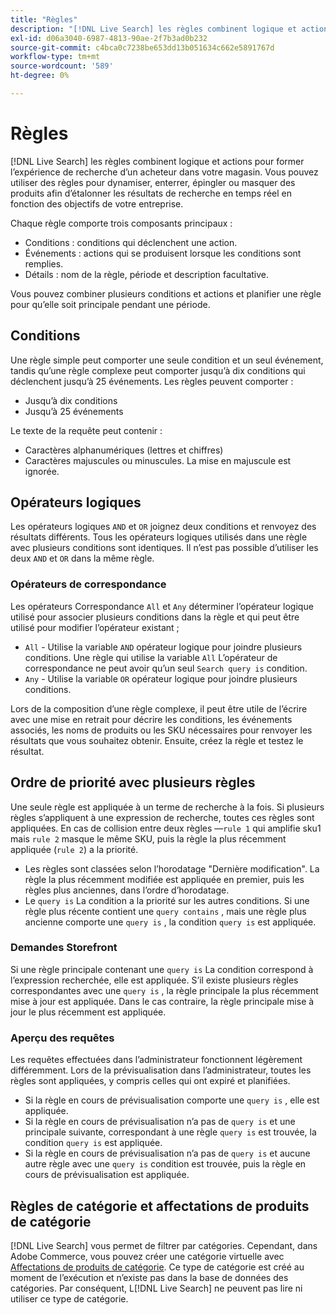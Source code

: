 ```yaml
---
title: "Règles"
description: "[!DNL Live Search] les règles combinent logique et actions pour façonner l’expérience d’achat."
exl-id: d06a3040-6987-4813-90ae-2f7b3ad0b232
source-git-commit: c4bca0c7238be653dd13b051634c662e5891767d
workflow-type: tm+mt
source-wordcount: '589'
ht-degree: 0%

---
```


# Règles

[!DNL Live Search] les règles combinent logique et actions pour former l’expérience de recherche d’un acheteur dans votre magasin. Vous pouvez utiliser des règles pour dynamiser, enterrer, épingler ou masquer des produits afin d’étalonner les résultats de recherche en temps réel en fonction des objectifs de votre entreprise.

Chaque règle comporte trois composants principaux :

* Conditions : conditions qui déclenchent une action.
* Événements : actions qui se produisent lorsque les conditions sont remplies.
* Détails : nom de la règle, période et description facultative.

Vous pouvez combiner plusieurs conditions et actions et planifier une règle pour qu’elle soit principale pendant une période.

## Conditions

Une règle simple peut comporter une seule condition et un seul événement, tandis qu’une règle complexe peut comporter jusqu’à dix conditions qui déclenchent jusqu’à 25 événements.
Les règles peuvent comporter :

* Jusqu’à dix conditions
* Jusqu’à 25 événements

Le texte de la requête peut contenir :

* Caractères alphanumériques (lettres et chiffres)
* Caractères majuscules ou minuscules. La mise en majuscule est ignorée.

## Opérateurs logiques

Les opérateurs logiques `AND` et `OR` joignez deux conditions et renvoyez des résultats différents. Tous les opérateurs logiques utilisés dans une règle avec plusieurs conditions sont identiques. Il n’est pas possible d’utiliser les deux `AND` et `OR` dans la même règle.

### Opérateurs de correspondance

Les opérateurs Correspondance `All` et `Any` déterminer l’opérateur logique utilisé pour associer plusieurs conditions dans la règle et qui peut être utilisé pour modifier l’opérateur existant ;

* `All` - Utilise la variable `AND` opérateur logique pour joindre plusieurs conditions. Une règle qui utilise la variable `All` L’opérateur de correspondance ne peut avoir qu’un seul `Search query is` condition.
* `Any` - Utilise la variable `OR` opérateur logique pour joindre plusieurs conditions.

Lors de la composition d’une règle complexe, il peut être utile de l’écrire avec une mise en retrait pour décrire les conditions, les événements associés, les noms de produits ou les SKU nécessaires pour renvoyer les résultats que vous souhaitez obtenir. Ensuite, créez la règle et testez le résultat.

## Ordre de priorité avec plusieurs règles

Une seule règle est appliquée à un terme de recherche à la fois.
Si plusieurs règles s’appliquent à une expression de recherche, toutes ces règles sont appliquées. En cas de collision entre deux règles —`rule 1` qui amplifie sku1 mais `rule 2` masque le même SKU, puis la règle la plus récemment appliquée (`rule 2`) a la priorité.

* Les règles sont classées selon l’horodatage &quot;Dernière modification&quot;. La règle la plus récemment modifiée est appliquée en premier, puis les règles plus anciennes, dans l’ordre d’horodatage.
* Le `query is` La condition a la priorité sur les autres conditions. Si une règle plus récente contient une `query contains` , mais une règle plus ancienne comporte une `query is` , la condition `query is` est appliquée.

### Demandes Storefront

Si une règle principale contenant une `query is` La condition correspond à l’expression recherchée, elle est appliquée. S’il existe plusieurs règles correspondantes avec une `query is` , la règle principale la plus récemment mise à jour est appliquée.
Dans le cas contraire, la règle principale mise à jour le plus récemment est appliquée.

### Aperçu des requêtes

Les requêtes effectuées dans l’administrateur fonctionnent légèrement différemment. Lors de la prévisualisation dans l’administrateur, toutes les règles sont appliquées, y compris celles qui ont expiré et planifiées.

* Si la règle en cours de prévisualisation comporte une `query is` , elle est appliquée.
* Si la règle en cours de prévisualisation n’a pas de `query is` et une principale suivante, correspondant à une règle `query is` est trouvée, la condition `query is` est appliquée.
* Si la règle en cours de prévisualisation n’a pas de `query is` et aucune autre règle avec une `query is` condition est trouvée, puis la règle en cours de prévisualisation est appliquée.

## Règles de catégorie et affectations de produits de catégorie

[!DNL Live Search] vous permet de filtrer par catégories.
Cependant, dans Adobe Commerce, vous pouvez créer une catégorie virtuelle avec [Affectations de produits de catégorie](https://experienceleague.adobe.com/docs/commerce-admin/catalog/categories/products-in-category/categories-product-assignments.html). Ce type de catégorie est créé au moment de l’exécution et n’existe pas dans la base de données des catégories. Par conséquent, L[!DNL Live Search] ne peuvent pas lire ni utiliser ce type de catégorie.
